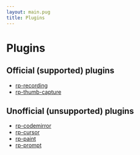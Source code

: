 ```yaml
---
layout: main.pug
title: Plugins
---
```


# Plugins

## Official (supported) plugins
- <a href="https://github.com/ysulyma/rp-recording">rp-recording</a>
- <a href="https://github.com/ysulyma/rp-thumb-capture">rp-thumb-capture</a>

## Unofficial (unsupported) plugins

- <a href="https://github.com/ysulyma/rp-codemirror">rp-codemirror</a>
- <a href="https://github.com/ysulyma/rp-cursor">rp-cursor</a>
- <a href="https://github.com/ysulyma/rp-paint">rp-paint</a>
- <a href="https://github.com/ysulyma/rp-prompt">rp-prompt</a>

